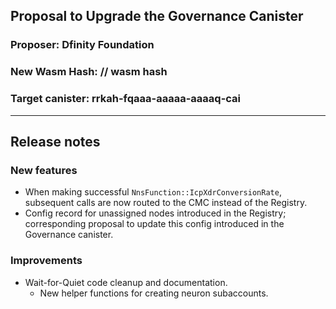 ## Proposal to Upgrade the Governance Canister

### Proposer: Dfinity Foundation
### New Wasm Hash: // wasm hash
### Target canister: rrkah-fqaaa-aaaaa-aaaaq-cai

---
## Release notes

### New features

* When making successful `NnsFunction::IcpXdrConversionRate`, subsequent calls are now routed to the CMC instead of the Registry.
* Config record for unassigned nodes introduced in the Registry; corresponding proposal to update this config introduced in the Governance canister.

### Improvements
* Wait-for-Quiet code cleanup and documentation.
  * New helper functions for creating neuron subaccounts.
